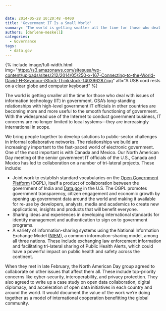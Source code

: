 ```yaml
---


date: 2014-05-28 10:20:48 -0400
title: 'Government IT Is a Small World'
summary: 'The world is getting smaller all the time for those who deal with issues of information technology (IT) in government. GSA&rsquo;s long-standing relationships with high-level government IT officials in other countries are becoming more and more useful to the smooth functioning of government. With the widespread use of the Internet to conduct government business, IT'
authors: [darlene-meskell]
categories:
  - Governance
tags:
  - data.gov
---
```



{% include image/full-width.html img="https://s3.amazonaws.com/sitesusa/wp-content/uploads/sites/212/2014/05/250-x-167-Connecting-to-the-World-David-H-Seymour-iStock-Thinkstock-140396287.jpg" alt="A USB cord rests on a clear globe and computer keyboard" %} 

The world is getting smaller all the time for those who deal with issues of information technology (IT) in government. GSA’s long-standing relationships with high-level government IT officials in other countries are becoming more and more useful to the smooth functioning of government. With the widespread use of the Internet to conduct government business, IT concerns are no longer limited to local systems—they are increasingly international in scope.

We bring people together to develop solutions to public-sector challenges in informal collaborative networks. The relationships we build are increasingly important to the fast-paced world of electronic government. One of the most important is with Canada and Mexico. Our North American Day meeting of the senior government IT officials of the U.S., Canada and Mexico has led to collaboration on a number of tri-lateral projects. These include:

  * Joint work to establish standard vocabularies on the [Open Government Platform](http://www.opengovplatform.org/) (OGPL), itself a product of collaboration between the government of India and [Data.gov](http://www.data.gov/) in the U.S. The OGPL promotes government transparency, citizen engagement and economic growth by opening up government data around the world and making it available for re-use by developers, analysts, media and academics to create new applications, insights and products that will benefit everyone.
  * Sharing ideas and experiences in developing international standards for identity management and authentication to sign on to government programs.
  * A variety of information-sharing systems using the National Information Exchange Model ([NIEM](http://www.niem.gov/)), a common information-sharing model, among all three nations. These include exchanging law enforcement information and facilitating tri-lateral sharing of Public Health Alerts, which could have a powerful impact on public health and safety across the continent.

When they met in late February, the North American Day group agreed to collaborate on other issues that affect them all. These include top-priority concerns like cyber-security, interoperability, and privacy protection. They also agreed to write up a case study on open data collaboration, digital diplomacy, and acceleration of open data initiatives in each country and around the world. It would document the value of the work we’re doing together as a model of international cooperation benefitting the global community.